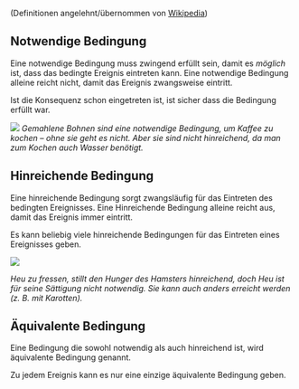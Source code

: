 (Definitionen angelehnt/übernommen von [Wikipedia](https://de.wikipedia.org/wiki/Notwendige_und_hinreichende_Bedingung))
## Notwendige Bedingung
Eine notwendige Bedingung muss zwingend erfüllt sein, damit es *möglich* ist, dass das bedingte Ereignis eintreten kann.
Eine notwendige Bedingung alleine reicht nicht, damit das Ereignis zwangsweise eintritt.

Ist die Konsequenz schon eingetreten ist, ist sicher dass die Bedingung erfüllt war.

[![](https://upload.wikimedia.org/wikipedia/commons/thumb/2/20/Coffee_cup_surrounded_by_coffee_beans.jpg/330px-Coffee_cup_surrounded_by_coffee_beans.jpg)](https://de.wikipedia.org/wiki/Datei:Coffee_cup_surrounded_by_coffee_beans.jpg)
*Gemahlene Bohnen sind eine notwendige Bedingung, um Kaffee zu kochen – ohne sie geht es nicht. Aber sie sind nicht hinreichend, da man zum Kochen auch Wasser benötigt.*
## Hinreichende Bedingung
Eine hinreichende Bedingung sorgt zwangsläufig für das Eintreten des bedingten Ereignisses. 
Eine Hinreichende Bedingung alleine reicht aus, damit das Ereignis immer eintritt.

Es kann beliebig viele hinreichende Bedingungen für das Eintreten eines Ereignisses geben.

[![](https://upload.wikimedia.org/wikipedia/commons/thumb/4/45/Phodopus_roborovskii_sand.JPG/330px-Phodopus_roborovskii_sand.JPG)](https://de.wikipedia.org/wiki/Datei:Phodopus_roborovskii_sand.JPG)

*Heu zu fressen, stillt den Hunger des Hamsters hinreichend, doch Heu ist für seine Sättigung nicht notwendig. Sie kann auch anders erreicht werden (z. B. mit Karotten).*

## Äquivalente Bedingung
Eine Bedingung die sowohl notwendig als auch hinreichend ist, wird äquivalente Bedingung genannt.

Zu jedem Ereignis kann es nur eine einzige äquivalente Bedingung geben.